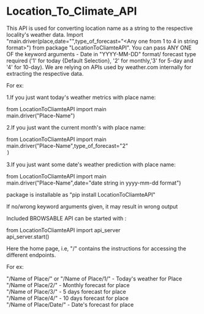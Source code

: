 # Location_To_Climate_API

This API is used for converting location name as a string to the respective locality's weather data. Import "main.driver(place,date="<date in string format>",type_of_forecast="<Any one from 1 to 4 in string format>") from package "LocationToCliamteAPI". You can pass ANY ONE OF the keyword arguments - Date in "YYYY-MM-DD" format/ forecast type required ('1' for today {Default Selection}, '2' for monthly,'3' for 5-day and '4' for 10-day). We are relying on APIs used by weather.com internally for extracting the respective data.

For ex:<br/>

1.If you just want today's weather metrics with place name: <br/>

from LocationToCliamteAPI import main<br/>
main.driver("Place-Name")<br/>

2.If you just want the current month's with place name: <br/>

from LocationToCliamteAPI import main<br/>
main.driver("Place-Name",type_of_forecast="2"<option for monthly data>)<br/>

3.If you just want some date's weather prediction with place name: <br/>

from LocationToCliamteAPI import main<br/>
main.driver("Place-Name",date="date string in yyyy-mm-dd format")<br/>

package is installable as "pip install LocationToCliamteAPI"<br/>

If no/wrong keyword arguments given, it may result in wrong output<br/>

Included BROWSABLE API can be started with :<br/>

from LocationToCliamteAPI import api_server<br/>
api_server.start()<br/>

Here the home page, i.e, "/" contains the instructions for accessing the different endpoints.<br/>

For ex:<br/>

"/Name of Place/" or "/Name of Place/1/" - Today's weather for Place<br/>
"/Name of Place/2/" - Monthly forecast for place<br/>
"/Name of Place/3/" - 5 days forecast for place<br/>
"/Name of Place/4/" - 10 days forecast for place<br/>
"/Name of Place/Date/" - Date's forecast for place<br/>
